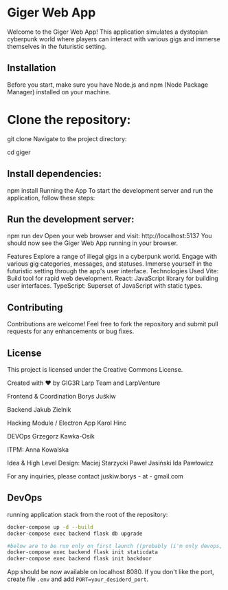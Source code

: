 # Giger Web App

Welcome to the Giger Web App! This application simulates a dystopian cyberpunk world where players can interact with various gigs and immerse themselves in the futuristic setting.

## Installation

Before you start, make sure you have Node.js and npm (Node Package Manager) installed on your machine.

# Clone the repository:
git clone <repository-url>
Navigate to the project directory:

cd giger

## Install dependencies:
npm install
Running the App
To start the development server and run the application, follow these steps:

## Run the development server:
npm run dev
Open your web browser and visit: http://localhost:5137
You should now see the Giger Web App running in your browser.

Features
Explore a range of illegal gigs in a cyberpunk world.
Engage with various gig categories, messages, and statuses.
Immerse yourself in the futuristic setting through the app's user interface.
Technologies Used
Vite: Build tool for rapid web development.
React: JavaScript library for building user interfaces.
TypeScript: Superset of JavaScript with static types.

## Contributing
Contributions are welcome! Feel free to fork the repository and submit pull requests for any enhancements or bug fixes.

## License
This project is licensed under the Creative Commons License.

Created with ❤️ by GIG3R Larp Team and LarpVenture

Frontend & Coordination
Borys Juśkiw

Backend
Jakub Zielnik

Hacking Module / Electron App
Karol Hinc

DEVOps
Grzegorz Kawka-Osik

ITPM:
Anna Kowalska

Idea & High Level Design:
Maciej Starzycki
Paweł Jasiński
Ida Pawłowicz

For any inquiries, please contact juskiw.borys - at - gmail.com

## DevOps

running application stack from the root of the repository:

```sh
docker-compose up -d --build
docker-compose exec backend flask db upgrade

#below are to be run only on first launch ((probably (i'm only devops, don't believe me))
docker-compose exec backend flask init staticdata
docker-compose exec backend flask init backdoor
```

App should be now available on localhost 8080. If you don't like the port, create file `.env` and add `PORT=your_desiderd_port`.


